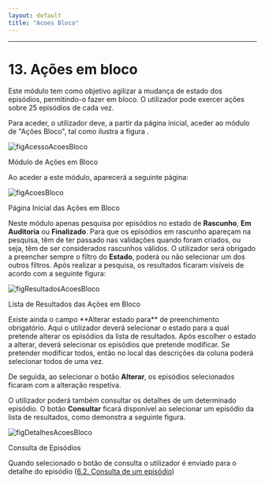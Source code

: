 ```yaml
---
layout: default
title: "Acoes Bloco"
---
```



---
<div id="acoesBloco"></div>

# 13. Ações em bloco

Este módulo tem como objetivo agilizar a mudança de estado dos episódios, permitindo-o fazer em bloco. O utilizador pode exercer ações sobre 25 episódios de cada vez.

Para aceder, o utilizador deve, a partir da página inicial, aceder ao módulo de "Ações Bloco", tal como ilustra a figura [](#figAcessoAcoesBloco). 

![figAcessoAcoesBloco](img/pages/14_1.jpg) 

<p class="caption" id="figAcessoAcoesBloco">Módulo de Ações em Bloco</p>

Ao aceder a este módulo, aparecerá a seguinte página:

![figAcoesBloco](img/pages/14_2.jpg)

<p class="caption" id="figAcessoAcoesBloco">Página Inicial das Ações em Bloco</p>

Neste módulo apenas pesquisa por episódios no estado de **Rascunho**, **Em Auditoria** ou **Finalizado**. Para que os episódios em rascunho apareçam na pesquisa, têm de ter passado nas validações quando foram criados, ou seja, têm de ser considerados rascunhos válidos.
O utilizador será obrigado a preencher sempre o filtro do **Estado**, poderá ou não selecionar um dos outros filtros. 
Após realizar a pesquisa, os resultados ficaram visíveis de acordo com a seguinte figura:

![figResultadosAcoesBloco](img/pages/14_3.jpg) 

<p class="caption" id="figResultadosAcoesBloco">Lista de Resultados das Ações em Bloco</p>
Existe ainda o campo **Alterar estado para** de preenchimento obrigatório. Aqui o utilizador deverá selecionar o estado para a qual pretende alterar os episódios da lista de resultados.
Após escolher o estado a alterar, deverá selecionar os episódios que pretende modificar. Se pretender modificar todos, então no local das descrições da coluna poderá selecionar todos de uma vez.

De seguida, ao selecionar o botão **Alterar**, os episódios selecionados ficaram com a alteração respetiva.

O utilizador poderá também consultar os detalhes de um determinado episódio. O botão **Consultar** ficará disponível ao selecionar um episódio da lista de resultados, como demonstra a seguinte figura.

![figDetalhesAcoesBloco](img/pages/14_4.jpg) 

<p class="caption" id="figResultadosAcoesBloco">Consulta de Episódios</p>

Quando selecionado o botão de consulta o utilizador é enviado para o detalhe do episódio ([6.2. Consulta de um episódio](#codificacao-consulta-de-episodios))
